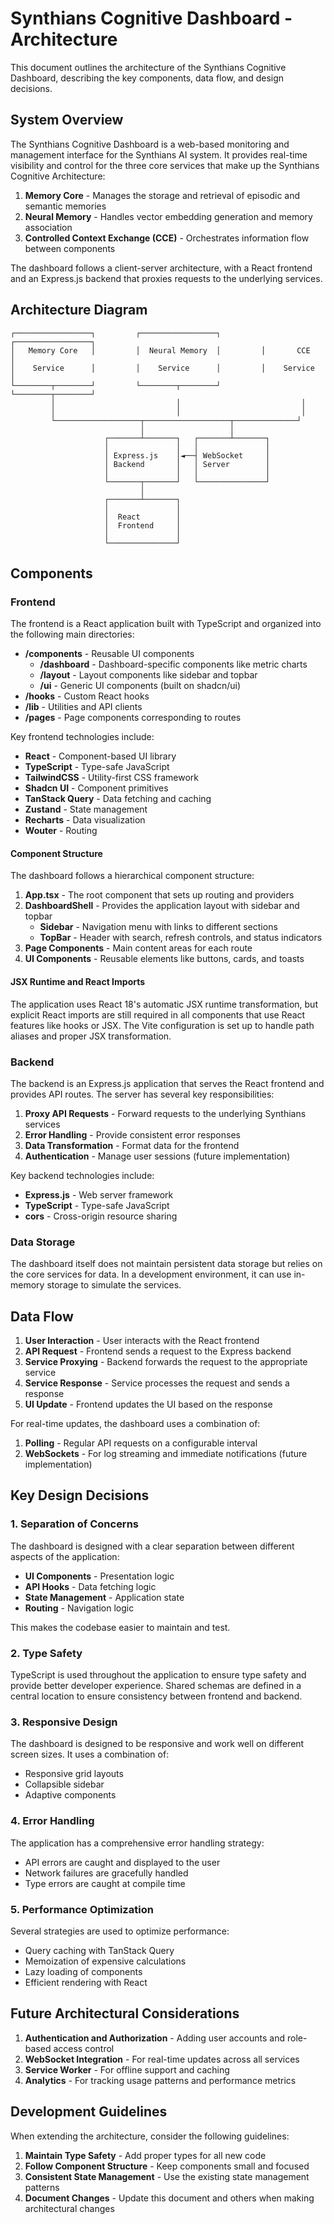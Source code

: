 # Synthians Cognitive Dashboard - Architecture

This document outlines the architecture of the Synthians Cognitive Dashboard, describing the key components, data flow, and design decisions.

## System Overview

The Synthians Cognitive Dashboard is a web-based monitoring and management interface for the Synthians AI system. It provides real-time visibility and control for the three core services that make up the Synthians Cognitive Architecture:

1. **Memory Core** - Manages the storage and retrieval of episodic and semantic memories
2. **Neural Memory** - Handles vector embedding generation and memory association
3. **Controlled Context Exchange (CCE)** - Orchestrates information flow between components

The dashboard follows a client-server architecture, with a React frontend and an Express.js backend that proxies requests to the underlying services.

## Architecture Diagram

```
┌─────────────────┐         ┌─────────────────┐         ┌─────────────────┐
│   Memory Core   │         │  Neural Memory  │         │       CCE       │
│    Service      │         │    Service      │         │    Service      │
└────────┬────────┘         └────────┬────────┘         └────────┬────────┘
         │                           │                           │
         │                           │                           │
         └───────────────────┬───────────────────┬──────────────┘
                             │                   │
                     ┌───────┴───────┐   ┌───────┴───────┐
                     │               │   │               │
                     │ Express.js    │◄──┤ WebSocket     │
                     │ Backend       │   │ Server        │
                     │               │   │               │
                     └───────┬───────┘   └───────────────┘
                             │                   
                     ┌───────┴───────┐           
                     │               │           
                     │  React        │           
                     │  Frontend     │           
                     │               │           
                     └───────────────┘           
```

## Components

### Frontend

The frontend is a React application built with TypeScript and organized into the following main directories:

- **/components** - Reusable UI components
  - **/dashboard** - Dashboard-specific components like metric charts
  - **/layout** - Layout components like sidebar and topbar
  - **/ui** - Generic UI components (built on shadcn/ui)
- **/hooks** - Custom React hooks
- **/lib** - Utilities and API clients
- **/pages** - Page components corresponding to routes

Key frontend technologies include:

- **React** - Component-based UI library
- **TypeScript** - Type-safe JavaScript
- **TailwindCSS** - Utility-first CSS framework
- **Shadcn UI** - Component primitives
- **TanStack Query** - Data fetching and caching
- **Zustand** - State management
- **Recharts** - Data visualization
- **Wouter** - Routing

#### Component Structure

The dashboard follows a hierarchical component structure:

1. **App.tsx** - The root component that sets up routing and providers
2. **DashboardShell** - Provides the application layout with sidebar and topbar
   - **Sidebar** - Navigation menu with links to different sections
   - **TopBar** - Header with search, refresh controls, and status indicators
3. **Page Components** - Main content areas for each route
4. **UI Components** - Reusable elements like buttons, cards, and toasts

#### JSX Runtime and React Imports

The application uses React 18's automatic JSX runtime transformation, but explicit React imports are still required in all components that use React features like hooks or JSX. The Vite configuration is set up to handle path aliases and proper JSX transformation.

### Backend

The backend is an Express.js application that serves the React frontend and provides API routes. The server has several key responsibilities:

1. **Proxy API Requests** - Forward requests to the underlying Synthians services
2. **Error Handling** - Provide consistent error responses
3. **Data Transformation** - Format data for the frontend
4. **Authentication** - Manage user sessions (future implementation)

Key backend technologies include:

- **Express.js** - Web server framework
- **TypeScript** - Type-safe JavaScript
- **cors** - Cross-origin resource sharing

### Data Storage

The dashboard itself does not maintain persistent data storage but relies on the core services for data. In a development environment, it can use in-memory storage to simulate the services.

## Data Flow

1. **User Interaction** - User interacts with the React frontend
2. **API Request** - Frontend sends a request to the Express backend
3. **Service Proxying** - Backend forwards the request to the appropriate service
4. **Service Response** - Service processes the request and sends a response
5. **UI Update** - Frontend updates the UI based on the response

For real-time updates, the dashboard uses a combination of:

1. **Polling** - Regular API requests on a configurable interval
2. **WebSockets** - For log streaming and immediate notifications (future implementation)

## Key Design Decisions

### 1. Separation of Concerns

The dashboard is designed with a clear separation between different aspects of the application:

- **UI Components** - Presentation logic
- **API Hooks** - Data fetching logic
- **State Management** - Application state
- **Routing** - Navigation logic

This makes the codebase easier to maintain and test.

### 2. Type Safety

TypeScript is used throughout the application to ensure type safety and provide better developer experience. Shared schemas are defined in a central location to ensure consistency between frontend and backend.

### 3. Responsive Design

The dashboard is designed to be responsive and work well on different screen sizes. It uses a combination of:

- Responsive grid layouts
- Collapsible sidebar
- Adaptive components

### 4. Error Handling

The application has a comprehensive error handling strategy:

- API errors are caught and displayed to the user
- Network failures are gracefully handled
- Type errors are caught at compile time

### 5. Performance Optimization

Several strategies are used to optimize performance:

- Query caching with TanStack Query
- Memoization of expensive calculations
- Lazy loading of components
- Efficient rendering with React

## Future Architectural Considerations

1. **Authentication and Authorization** - Adding user accounts and role-based access control
2. **WebSocket Integration** - For real-time updates across all services
3. **Service Worker** - For offline support and caching
4. **Analytics** - For tracking usage patterns and performance metrics

## Development Guidelines

When extending the architecture, consider the following guidelines:

1. **Maintain Type Safety** - Add proper types for all new code
2. **Follow Component Structure** - Keep components small and focused
3. **Consistent State Management** - Use the existing state management patterns
4. **Document Changes** - Update this document and others when making architectural changes